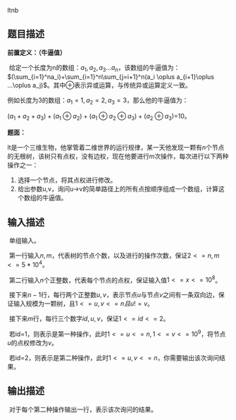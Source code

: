 ltnb

## 题目描述

**前置定义：（牛逼值）**

​	给定一个长度为n的数组：$a_1,a_2,a_3...a_n$，该数组的牛逼值为：$(\sum_{i=1}^na_i)+\sum_{i=1}^n\sum_{j=i+1}^n(a_i \oplus a_{i+1}\oplus ...\oplus a_j)$。其中$\oplus$表示异或运算，与传统异或运算定义一致。

例如长度为3的数组：$a_1=1,a_2=2,a_3=3$，那么他的牛逼值为：

$(a_1+a_2+a_3)+(a_1\oplus a_2)+(a_1\oplus a_2\oplus a_3)+(a_2\oplus a_3)$=10。

**题面：**

​	lt是一个三维生物，他掌管着二维世界的运行规律，某一天他发现一颗有$n$个节点的无根树，该树只有点权，没有边权，现在他要进行$m$次操作，每次进行以下两种操作之一：

1. 选择一个节点，将其点权进行修改。
2. 给出参数u,v，询问u->v的简单路径上的所有点按顺序组成一个数组，计算这个数组的牛逼值。

## 输入描述

​	单组输入。

​	第一行输入$n,m$，代表树的节点个数，以及进行的操作次数，保证$2<=n,m<=5*10^4$。

​	第二行输入$n$个正整数，代表每个节点的点权，保证输入值$1<=x<=10^8$。

​	接下来$n-1$行，每行两个正整数$u,v$，表示节点$u$与节点$v$之间有一条双向边，保证输入规模为一颗树，且$1<=u,v<=n且u!=v$。

​	接下来$m$行，每行三个数字$id,u,v$，保证$1<=id<=2$。

​	若id=1，则表示是第一种操作，此时$1<=u<=n,1<=v<=10^9$，将节点$u$的点权修改为$v$。

​	若id=2，则表示是第二种操作，此时$1<=u,v<=n$，你需要输出该次询问结果。

## 输出描述

​	对于每个第二种操作输出一行，表示该次询问的结果。